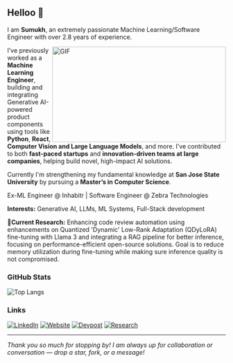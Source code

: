 ## Helloo 👋

I am **Sumukh**, an extremely passionate Machine Learning/Software Engineer with over 2.8 years of experience. 

<img align="right" alt="GIF" src="https://media3.giphy.com/media/v1.Y2lkPTc5MGI3NjExZTd4MHc0NHg1cDE3YWNlcDM5MHJ6ZWlwZ25ocHh5b3hoemJ0Y3lqNSZlcD12MV9pbnRlcm5hbF9naWZfYnlfaWQmY3Q9Zw/SJKI03rbaSEY8/giphy.gif" width="400" height="220" /> 

I’ve previously worked as a **Machine Learning Engineer**, building and integrating Generative AI-powered product components using tools like **Python**, **React**, **Computer Vision and Large Language Models**, and more. I’ve contributed to both **fast-paced startups** and **innovation-driven teams at large companies**, helping build novel, high-impact AI solutions.

Currently I'm strengthening my fundamental knowledge at **San Jose State University** by pursuing a **Master’s in Computer Science**.

Ex-ML Engineer @ Inhabitr | Software Engineer @ Zebra Technologies

**Interests:** Generative AI, LLMs, ML Systems, Full-Stack development


🧪**Current Research:** Enhancing code review automation using enhancements on Quantized 'Dynamic' Low-Rank Adaptation (QDyLoRA) fine-tuning with Llama 3 and integrating a RAG pipeline for better inference, focusing on performance-efficient open-source solutions. Goal is to reduce memory utilization during fine-tuning while making sure inference quality is not compromised.


### GitHub Stats
![Top Langs](https://github-readme-stats.vercel.app/api/top-langs/?username=sumukh-aradhya&layout=compact&theme=dark&bg_color=00000000&title_color=ffb86c&text_color=8be9fd)

### Links

[![LinkedIn](https://img.shields.io/badge/LinkedIn-%230077B5?style=flat-square&logo=linkedin&logoColor=white)](https://linkedin.com/in/sumukh-n-aradhya)
[![Website](https://img.shields.io/badge/-Portfolio-8be9fd?style=flat-square&logo=google-chrome&logoColor=white)](https://www.sumukharadhya.in)
[![Devpost](https://img.shields.io/badge/-Devpost-bd93f9?style=flat-square&logo=devpost&logoColor=white)](https://devpost.com/software/helora)
[![Research](https://img.shields.io/badge/-Research%20Article-ff79c6?style=flat-square&logo=readthedocs&logoColor=white)](https://www.eurekaselect.com/article/113473)


---

*Thank you so much for stopping by! I am always up for collaboration or conversation — drop a star, fork, or a message!* 
